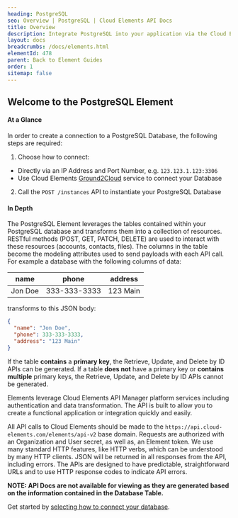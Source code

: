 ```yaml
---
heading: PostgreSQL
seo: Overview | PostgreSQL | Cloud Elements API Docs
title: Overview
description: Integrate PostgreSQL into your application via the Cloud Elements APIs.
layout: docs
breadcrumbs: /docs/elements.html
elementId: 478
parent: Back to Element Guides
order: 1
sitemap: false
---
```


## Welcome to the PostgreSQL Element


#### At a Glance

In order to create a connection to a PostgreSQL Database, the following steps are required:

1. Choose how to connect:
  * Directly via an IP Address and Port Number, e.g. `123.123.1.123:3306`
  * Use Cloud Elements [Ground2Cloud](/docs/products/ground-2-cloud/index.html) service to connect your Database
2. Call the `POST /instances` API to instantiate your PostgreSQL Database

#### In Depth

The PostgreSQL Element leverages the tables contained within your PostgreSQL database and transforms them into a collection of resources. RESTful methods (POST, GET, PATCH, DELETE) are used to interact with these resources (accounts, contacts, files). The columns in the table become the modeling attributes used to send payloads with each API call.
For example a database with the following columns of data:

| name    | phone        | address  |
|---------|--------------|----------|
| Jon Doe | 333-333-3333 | 123 Main |

transforms to this JSON body:

```JSON
{
  "name": "Jon Doe",
  "phone": 333-333-3333,
  "address": "123 Main"
}
```

If the table __contains__ a __primary key__, the Retrieve, Update, and Delete by ID APIs can be generated.
If a table __does not__ have a primary key or __contains multiple__ primary keys, the Retrieve, Update, and Delete by ID APIs cannot be generated.

Elements leverage Cloud Elements API Manager platform services including authentication and data transformation.  The API is built to allow you to create a functional application or integration quickly and easily.

All API calls to Cloud Elements should be made to the `https://api.cloud-elements.com/elements/api-v2` base domain. Requests are authorized with an Organization and User secret, as well as, an Element token.  We use many standard HTTP features, like HTTP verbs, which can be understood by many HTTP clients. JSON will be returned in all responses from the API, including errors. The APIs are designed to have predictable, straightforward URLs and to use HTTP response codes to indicate API errors.

__NOTE:  API Docs are not available for viewing as they are generated based on the information contained in the Database Table.__

Get started by [selecting how to connect your database](mysql-endpoint-setup.html).
